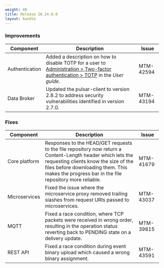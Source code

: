 ```yaml
---
weight: 40
title: Release 10.14.0.0
layout: bundle
---
```


<!--10.13.1.0 - 10.13.30.0 -->

### Improvements

<div><table ><colgroup>
<col style="width: 15%;"><col style="width: 70%;"><col style="width: 15%;"></colgroup>
<thead><tr>
<th>
Component</th>
<th>
Description</th>
<th>
Issue</th>
</tr>
</thead><tbody>

<tr>
<td>
Authentication</td>
<td> Added a description on how to disable TOTP for a user to <a href="https://cumulocity.com/guides{{< 10-14-0 >}}/users-guide/administration/#tfa" class="no-ajaxy">Administration > Two-factor authentication > TOTP</a> in the <i>User guide</i>. </td>
<td>
MTM-42594</td>
</tr>

<tr>
<td>
Data Broker</td>
<td> Updated the pulsar-client to version 2.8.2 to address security vulnerabilities identified in version 2.7.0. </td>
<td>
MTM-43194</td>
</tr>


</tbody></table></div>



### Fixes

<div><table ><colgroup>
<col style="width: 15%;"><col style="width: 70%;"><col style="width: 15%;"></colgroup>
<thead><tr>
<th>
Component</th>
<th>
Description</th>
<th>
Issue</th>
</tr>
</thead><tbody>

<tr>
<td>
Core platform</td>
<td> Responses to the HEAD/GET requests to the file repository now return a Content-Length header which lets the requesting clients know the size of the files before downloading them. This makes the progress bar in the file repository more reliable. </td>
<td>
MTM-41679</td>
</tr>

<tr>
<td>
Microservices</td>
<td> Fixed the issue where the microservice proxy removed trailing slashes from request URIs passed to microservices. </td>
<td>
MTM-43037</td>
</tr>

<tr>
<td>
MQTT</td>
<td> Fixed a race condition, where TCP packets were received in wrong order, resulting in the operation status reverting back to PENDING state on a delivery update. </td>
<td>
MTM-39815</td>
</tr>

<tr>
<td>
REST API</td>
<td> Fixed a race condition during event binary upload which caused a wrong binary assignment. </td>
<td>
MTM-43591</td>
</tr>

</tbody></table></div>
